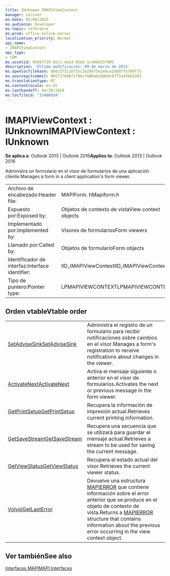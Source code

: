 ```yaml
---
title: IUnknown IMAPIViewContext
manager: soliver
ms.date: 03/09/2015
ms.audience: Developer
ms.topic: reference
ms.prod: office-online-server
localization_priority: Normal
api_name:
- IMAPIViewContext
api_type:
- COM
ms.assetid: d566ff39-92c1-4a14-85e5-1c406825f805
description: 'Última modificación: 09 de marzo de 2015'
ms.openlocfilehash: db0c375218755c3a28475e2ebce2d097fb789f75
ms.sourcegitcommit: 8657170d071f9bcf680aba50b9c07f2a4fb82283
ms.translationtype: MT
ms.contentlocale: es-ES
ms.lasthandoff: 04/28/2019
ms.locfileid: "33406034"
---
```

# <a name="imapiviewcontext--iunknown"></a><span data-ttu-id="5118d-103">IMAPIViewContext : IUnknown</span><span class="sxs-lookup"><span data-stu-id="5118d-103">IMAPIViewContext : IUnknown</span></span>

  
  
<span data-ttu-id="5118d-104">**Se aplica a**: Outlook 2013 | Outlook 2016</span><span class="sxs-lookup"><span data-stu-id="5118d-104">**Applies to**: Outlook 2013 | Outlook 2016</span></span> 
  
<span data-ttu-id="5118d-105">Administra un formulario en el visor de formularios de una aplicación cliente.</span><span class="sxs-lookup"><span data-stu-id="5118d-105">Manages a form in a client application's form viewer.</span></span> 
  
|||
|:-----|:-----|
|<span data-ttu-id="5118d-106">Archivo de encabezado:</span><span class="sxs-lookup"><span data-stu-id="5118d-106">Header file:</span></span>  <br/> |<span data-ttu-id="5118d-107">MAPIForm. h</span><span class="sxs-lookup"><span data-stu-id="5118d-107">Mapiform.h</span></span>  <br/> |
|<span data-ttu-id="5118d-108">Expuesto por:</span><span class="sxs-lookup"><span data-stu-id="5118d-108">Exposed by:</span></span>  <br/> |<span data-ttu-id="5118d-109">Objetos de contexto de vista</span><span class="sxs-lookup"><span data-stu-id="5118d-109">View context objects</span></span>  <br/> |
|<span data-ttu-id="5118d-110">Implementado por:</span><span class="sxs-lookup"><span data-stu-id="5118d-110">Implemented by:</span></span>  <br/> |<span data-ttu-id="5118d-111">Visores de formularios</span><span class="sxs-lookup"><span data-stu-id="5118d-111">Form viewers</span></span>  <br/> |
|<span data-ttu-id="5118d-112">Llamado por:</span><span class="sxs-lookup"><span data-stu-id="5118d-112">Called by:</span></span>  <br/> |<span data-ttu-id="5118d-113">Objetos de formulario</span><span class="sxs-lookup"><span data-stu-id="5118d-113">Form objects</span></span>  <br/> |
|<span data-ttu-id="5118d-114">Identificador de interfaz:</span><span class="sxs-lookup"><span data-stu-id="5118d-114">Interface identifier:</span></span>  <br/> |<span data-ttu-id="5118d-115">IID_IMAPIViewContext</span><span class="sxs-lookup"><span data-stu-id="5118d-115">IID_IMAPIViewContext</span></span>  <br/> |
|<span data-ttu-id="5118d-116">Tipo de puntero:</span><span class="sxs-lookup"><span data-stu-id="5118d-116">Pointer type:</span></span>  <br/> |<span data-ttu-id="5118d-117">LPMAPIVIEWCONTEXT</span><span class="sxs-lookup"><span data-stu-id="5118d-117">LPMAPIVIEWCONTEXT</span></span>  <br/> |
   
## <a name="vtable-order"></a><span data-ttu-id="5118d-118">Orden vtable</span><span class="sxs-lookup"><span data-stu-id="5118d-118">Vtable order</span></span>

|||
|:-----|:-----|
|[<span data-ttu-id="5118d-119">SetAdviseSink</span><span class="sxs-lookup"><span data-stu-id="5118d-119">SetAdviseSink</span></span>](imapiviewcontext-setadvisesink.md) <br/> |<span data-ttu-id="5118d-120">Administra el registro de un formulario para recibir notificaciones sobre cambios en el visor.</span><span class="sxs-lookup"><span data-stu-id="5118d-120">Manages a form's registration to receive notifications about changes in the viewer.</span></span>  <br/> |
|[<span data-ttu-id="5118d-121">ActivateNext</span><span class="sxs-lookup"><span data-stu-id="5118d-121">ActivateNext</span></span>](imapiviewcontext-activatenext.md) <br/> |<span data-ttu-id="5118d-122">Activa el mensaje siguiente o anterior en el visor de formularios.</span><span class="sxs-lookup"><span data-stu-id="5118d-122">Activates the next or previous message in the form viewer.</span></span>  <br/> |
|[<span data-ttu-id="5118d-123">GetPrintSetup</span><span class="sxs-lookup"><span data-stu-id="5118d-123">GetPrintSetup</span></span>](imapiviewcontext-getprintsetup.md) <br/> |<span data-ttu-id="5118d-124">Recupera la información de impresión actual.</span><span class="sxs-lookup"><span data-stu-id="5118d-124">Retrieves current printing information.</span></span>  <br/> |
|[<span data-ttu-id="5118d-125">GetSaveStream</span><span class="sxs-lookup"><span data-stu-id="5118d-125">GetSaveStream</span></span>](imapiviewcontext-getsavestream.md) <br/> |<span data-ttu-id="5118d-126">Recupera una secuencia que se utilizará para guardar el mensaje actual.</span><span class="sxs-lookup"><span data-stu-id="5118d-126">Retrieves a stream to be used for saving the current message.</span></span>  <br/> |
|[<span data-ttu-id="5118d-127">GetViewStatus</span><span class="sxs-lookup"><span data-stu-id="5118d-127">GetViewStatus</span></span>](imapiviewcontext-getviewstatus.md) <br/> |<span data-ttu-id="5118d-128">Recupera el estado actual del visor.</span><span class="sxs-lookup"><span data-stu-id="5118d-128">Retrieves the current viewer status.</span></span>  <br/> |
|[<span data-ttu-id="5118d-129">Volvió</span><span class="sxs-lookup"><span data-stu-id="5118d-129">GetLastError</span></span>](imapiviewcontext-getlasterror.md) <br/> |<span data-ttu-id="5118d-130">Devuelve una estructura [MAPIERROR](mapierror.md) que contiene información sobre el error anterior que se produce en el objeto de contexto de vista.</span><span class="sxs-lookup"><span data-stu-id="5118d-130">Returns a [MAPIERROR](mapierror.md) structure that contains information about the previous error occurring in the view context object.</span></span>  <br/> |
   
## <a name="see-also"></a><span data-ttu-id="5118d-131">Ver también</span><span class="sxs-lookup"><span data-stu-id="5118d-131">See also</span></span>



[<span data-ttu-id="5118d-132">Interfaces MAPI</span><span class="sxs-lookup"><span data-stu-id="5118d-132">MAPI Interfaces</span></span>](mapi-interfaces.md)

